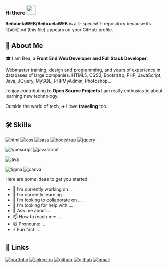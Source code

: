 ### Hi there <img src="https://media.giphy.com/media/hvRJCLFzcasrR4ia7z/giphy.gif" width="29px">

**BeitxuelaWEB/BeitxuelaWEB** is a ✨ _special_ ✨ repository because its `README.md` (this file) appears on your GitHub profile.



## 🚀 About Me
🎓 I am Bea, a **Front End Web Developer and Full Stack Developer**.

Webmaster training, design and programming, and years of experience in databases of large companies. HTML5, CSS3, Bootstrap, PHP, JavaScript, Java, JQuery, MySQL, PHPMyAdmin, Photoshop...

I enjoy contributing to **Open Source Projects**
I am really enthusiastic about learning new technology. 

Outside the world of tech, ✈️ I love **traveling** too. 

## 🛠️ Skills
![html](https://img.shields.io/badge/HTML5-E34F26?style=for-the-badge&logo=html5&logoColor=white)
![css](https://img.shields.io/badge/CSS3-1572B6?style=for-the-badge&logo=css3&logoColor=white)
![sass](https://img.shields.io/badge/SASS-CC6699?style=for-the-badge&logo=sass&logoColor=white)
![bootstrap](https://img.shields.io/badge/Bootstrap-563D7C?style=for-the-badge&logo=bootstrap&logoColor=white)
![jquery](https://img.shields.io/badge/jQuery-0769AD?style=for-the-badge&logo=jquery&logoColor=white)

![typescript](https://img.shields.io/badge/TypeScript-3178C6?style=for-the-badge&logo=typescript&logoColor=white)
![javascript](https://img.shields.io/badge/JavaScript-323330?style=for-the-badge&logo=javascript&logoColor=F7DF1E)

![java](https://img.shields.io/badge/Java-9b9b9b?style=for-the-badge&logo=java&logoColor=black)

![figma](https://img.shields.io/badge/figma-000000?style=for-the-badge&logo=figma&logoColor=white)
![canva](https://img.shields.io/badge/canva-00C4CC?style=for-the-badge&logo=canva&logoColor=white)

Here are some ideas to get you started:

- 🔭 I’m currently working on ...
- 🌱 I’m currently learning ...
- 👯 I’m looking to collaborate on ...
- 🤔 I’m looking for help with ...
- 💬 Ask me about ...
- 📫 How to reach me: ...
- 😄 Pronouns: ...
- ⚡ Fun fact: ...

## 🔗 Links
[![portfolio](https://img.shields.io/badge/Portfolio-5340ff?style=for-the-badge&logo=Google-chrome&logoColor=white)](https://beadesarrolloweb.com/)
[![linked-in](https://img.shields.io/badge/Linked_In-0077B5?style=for-the-badge&logo=LinkedIn&logoColor=white)](https://www.linkedin.com/in/beatrizrobledillogomez/)
[![github](https://img.shields.io/badge/GitHub-000000?style=for-the-badge&logo=GitHub&logoColor=white)](https://github.com/BeitxuelaWEB)
[![github](https://img.shields.io/badge/GitHub-000000?style=for-the-badge&logo=GitHub&logoColor=white)](https://github.com/BEITXUELA)
[![gmail](https://img.shields.io/badge/Gmail-D14836?style=for-the-badge&logo=Gmail&logoColor=white)](mailto:bearobledillogomez@gmail.com)


